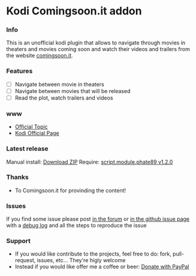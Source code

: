 
Kodi Comingsoon.it addon
===================================

### Info
This is an unofficial kodi plugin that allows to navigate through movies in theaters and movies coming soon and watch their videos and trailers from the website [comingsoon.it](http://www.comingsoon.it).

### Features
- [ ] Navigate between movie in theaters
- [ ] Navigate between movies that will be released
- [ ] Read the plot, watch trailers and videos

### www
* [Official Topic](http://forum.xbmc.org/showthread.php?tid=214378)
* [Kodi Official Page](http://addons.kodi.tv/show/plugin.video.comingsoon.it/)

### Latest release
Manual install: [Download ZIP](https://github.com/phate89/plugin.video.comingsoon.it/releases)
Require: [script.module.phate89 v1.2.0](https://github.com/phate89/script.module.phate89/releases/download/1.2.0/script.module.phate89.v1.2.0.zip)

### Thanks
* To Comingsoon.it for provinding the content!

### Issues
If you find some issue please post [in the forum](https://forum.xbmc.org/showthread.php?tid=214378) or [in the github issue page](https://github.com/phate89/plugin.video.comingsoon.it/issues) with a [debug log](http://kodi.wiki/view/Debug_Log) and all the steps to reproduce the issue

### Support
* If you would like contribute to the projects, feel free to do: fork, pull-request, issues, etc... They're higly welcome
* Instead if you would like offer me a coffee or beer: [Donate with PayPal](https://www.paypal.com/cgi-bin/webscr?cmd=_donations&business=JD4LD62T6EJRS&lc=GB&item_name=phate89%20Kodi%20Addons&currency_code=USD&bn=PP%2dDonationsBF%3abtn_donate_LG%2egif%3aNonHosted)
